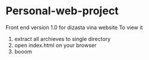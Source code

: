 # Personal-web-project
Front end version 1.0 for dizasta vina website
To view it

01. extract all archieves to single directory
02. open index.html on your browser
03. booom
